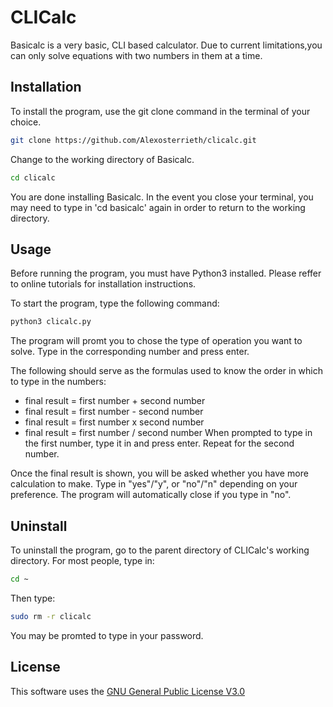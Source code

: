 # CLICalc

Basicalc is a very basic, CLI based calculator. Due to current limitations,you can only solve equations with two numbers in them at a time.

## Installation

To install the program, use the git clone command in the terminal of your choice.

```bash
git clone https://github.com/Alexosterrieth/clicalc.git
```

Change to the working directory of Basicalc.

```bash
cd clicalc
```

You are done installing Basicalc. In the event you close your terminal, you may need to type in 'cd basicalc' again in order to return to the working directory.

## Usage

Before running the program, you must have Python3 installed. Please reffer to online tutorials for installation instructions.

To start the program, type the following command:

```bash
python3 clicalc.py
```

The program will promt you to chose the type of operation you want to solve. Type in the corresponding number and press enter.

The following should serve as the formulas used to know the order in which to type in the numbers:
- final result = first number + second number
- final result = first number - second number
- final result = first number x second number
- final result = first number / second number
When prompted to type in the first number, type it in and press enter. Repeat for the second number.

Once the final result is shown, you will be asked whether you have more calculation to make.
Type in "yes"/"y", or "no"/"n" depending on your preference.
The program will automatically close if you type in "no".

## Uninstall

To uninstall the program, go to the parent directory of CLICalc's working directory. For most people, type in:

```bash
cd ~
```

Then type:

```bash
sudo rm -r clicalc
```

You may be promted to type in your password.

## License

This software uses the [GNU General Public License V3.0](https://www.gnu.org/licenses/gpl-3.0.html)